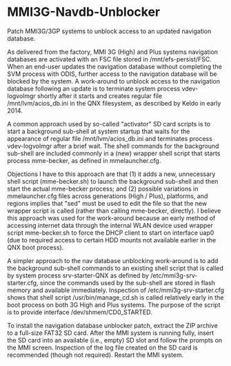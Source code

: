 # MMI3G-Navdb-Unblocker
Patch MMI3G/3GP systems to unblock access to an updated navigation database.

As delivered from the factory, MMI 3G (High) and Plus systems navigation databases are activated with an FSC file stored in /mnt/efs-persist/FSC.
When an end-user updates the navigation database without completing the SVM process with ODIS, further access to the navigation database will be
blocked by the system. A work-around to unblock access to the navigation database following an update is to terminate system process
vdev-logvolmgr shortly after it starts and creates regular file /mnt/lvm/acios_db.ini in the QNX filesystem, as described by Keldo in early 2014.

A common approach used by so-called "activator" SD card scripts is to start a background sub-shell at system startup that waits for the
appearance of regular file /mnt/lvm/acios_db.ini and terminates process vdev-logvolmgr after a brief wait. The shell commands for the background
sub-shell are included commonly in a (new) wrapper shell script that starts process mme-becker, as defined in mmelauncher.cfg.

Objections I have to this approach are that (1) it adds a new, unnecessary shell script (mme-becker.sh) to launch the background sub-shell and
then start the actual mme-becker process; and (2) possible variations in mmelauncher.cfg files across generations (High / Plus), platforms, and
regions implies that "sed" must be used to edit the file so that the new wrapper script is called (rather than calling mme-becker, directly). I
believe this approach was used for the work-around because an early method of accessing internet data through the internal WLAN device used
wrapper script mme-becker.sh to force the DHCP client to start on interface uap0 (due to required access to certain HDD mounts not available
earlier in the QNX boot process).

A simpler approach to the nav database unblocking work-around is to add the background sub-shell commands to an existing shell script that is
called by system process srv-starter-QNX as defined by /etc/mmi3g-srv-starter.cfg, since the commands used by the sub-shell are stored in flash
memory and available immediately. Inspection of /etc/mmi3g-srv-starter.cfg shows that shell script /usr/bin/manage_cd.sh is called relatively
early in the boot process on both 3G High and Plus systems. The purpose of the script is to provide interface /dev/shmem/CD0_STARTED.

To install the navigation database unblocker patch, extract the ZIP archive to a full-size FAT32 SD card.  After the MMI system is running fully, insert the SD card into an available (i.e., empty) SD slot and follow the prompts on the MMI screen.  Inspection of the log file created on the SD card is recommended (though not required).  Restart the MMI system.
